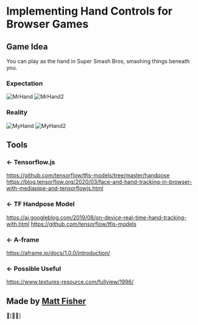 Implementing Hand Controls for Browser Games
=================

Game Idea
------------
You can play as the hand in Super Smash Bros, smashing things beneath you.
### Expectation
![MrHand](https://cdn.glitch.com/3ef776cf-59f3-4190-a2ba-2eebebbeb97f%2Fexp.jfif?v=1595905544121)
![MrHand2](https://cdn.glitch.com/3ef776cf-59f3-4190-a2ba-2eebebbeb97f%2Fimages.jfif?v=1595907795318)
### Reality
![MyHand](https://cdn.glitch.com/3ef776cf-59f3-4190-a2ba-2eebebbeb97f%2Freal.jfif?v=1595905543911)
![MyHand2](https://cdn.glitch.com/3ef776cf-59f3-4190-a2ba-2eebebbeb97f%2F1.JPG?v=1595908898708)


Tools
------------

### ← Tensorflow.js

https://github.com/tensorflow/tfjs-models/tree/master/handpose
https://blog.tensorflow.org/2020/03/face-and-hand-tracking-in-browser-with-mediapipe-and-tensorflowjs.html

### ← TF Handpose Model

https://ai.googleblog.com/2019/08/on-device-real-time-hand-tracking-with.html
https://github.com/tensorflow/tfjs-models

### ← A-frame

https://aframe.io/docs/1.0.0/introduction/

### <- Possible Useful

https://www.textures-resource.com/fullview/1996/

Made by [Matt Fisher](https://www.linkedin.com/in/mathyouf/)
-------------------
🔬[🤖🏫]